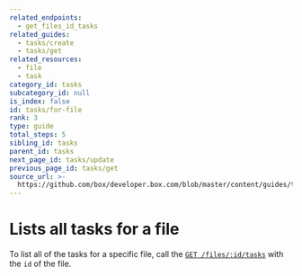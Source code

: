 ```yaml
---
related_endpoints:
  - get_files_id_tasks
related_guides:
  - tasks/create
  - tasks/get
related_resources:
  - file
  - task
category_id: tasks
subcategory_id: null
is_index: false
id: tasks/for-file
rank: 3
type: guide
total_steps: 5
sibling_id: tasks
parent_id: tasks
next_page_id: tasks/update
previous_page_id: tasks/get
source_url: >-
  https://github.com/box/developer.box.com/blob/master/content/guides/tasks/3-for-file.md
---
```


# Lists all tasks for a file

To list all of the tasks for a specific file, call the
[`GET /files/:id/tasks`](e://get_files_id_tasks) with the `id` of the file.

<Samples id='get_files_id_tasks' >

</Samples>
